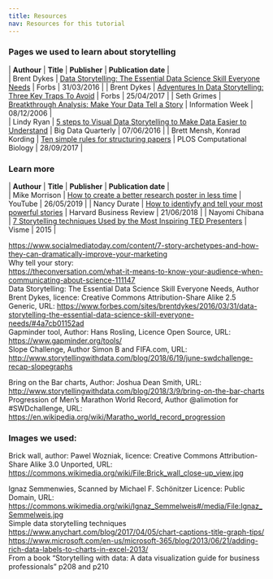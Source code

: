 ```yaml
---
title: Resources
nav: Resources for this tutorial
---
```

   
### Pages we used to learn about storytelling

| **Authour** |   **Title**   | **Publisher**  |  **Publication date**  |  
| Brent Dykes | [Data Storytelling: The Essential Data Science Skill Everyone Needs](https://www.forbes.com/sites/brentdykes/2016/03/31/data-storytelling-the-essential-data-science-skill-everyone-needs/#5564188952ad) | Forbs | 31/03/2016 |
| Brent Dykes | [Adventures In Data Storytelling: Three Key Traps To Avoid](https://www.forbes.com/sites/brentdykes/2017/04/25/adventures-in-data-storytelling-three-key-traps-to-avoid/#7ac575783234) | Forbs | 25/04/2017 |
| Seth Grimes | [Breatkthrough Analysis: Make Your Data Tell a Story](http://www.informationweek.com/software/information-management/breakthrough-analysis-make-your-data-tell-a-story/d/d-id/1049675?) | Information Week | 08/12/2006 |  
| Lindy Ryan | [5 steps to Visual Data Storytelling to Make Data Easier to Understand](http://www.dbta.com/BigDataQuarterly/Articles/5-Steps-to-Visual-Data-Storytelling-to-Make-Data-Easier-to-Understand-111512.aspx) | Big Data Quarterly | 07/06/2016 | 
| Brett Mensh, Konrad Kording | [Ten simple rules for structuring papers](http://journals.plos.org/ploscompbiol/article?id=10.1371/journal.pcbi.1005619) | PLOS Computational Biology | 28/09/2017 |  

  
### Learn more  

| **Authour** |   **Title**   | **Publisher**  |  **Publication date**  |  
| Mike Morrison | [How to create a better research poster in less time](https://www.youtube.com/watch?v=1RwJbhkCA58) | YouTube | 26/05/2019 |
| Nancy Durate | [How to identiyfy and tell your most powerful stories](https://hbr.org/2018/06/how-to-identify-and-tell-your-most-powerful-stories) | Harvard Business Review | 21/06/2018 |
| Nayomi Chibana | [7 Storytelling techniques Used by the Most Inspiring TED Presenters](https://blog.visme.co/7-storytelling-techniques-used-by-the-most-inspiring-ted-presenters/) | Visme | 2015 |

https://www.socialmediatoday.com/content/7-story-archetypes-and-how-they-can-dramatically-improve-your-marketing  
Why tell your story:  
https://theconversation.com/what-it-means-to-know-your-audience-when-communicating-about-science-111147  
Data Storytelling: The Essential Data Science Skill Everyone Needs, Author Brent Dykes, licence: Creative Commons Attribution-Share Alike 2.5 Generic, URL: https://www.forbes.com/sites/brentdykes/2016/03/31/data-storytelling-the-essential-data-science-skill-everyone-needs/#4a7cb01152ad  
Gapminder tool, Author: Hans Rosling, Licence Open Source, URL: https://www.gapminder.org/tools/  
Slope Challenge, Author Simon B and FIFA.com, URL: http://www.storytellingwithdata.com/blog/2018/6/19/june-swdchallenge-recap-slopegraphs  

Bring on the Bar charts, Author: Joshua Dean Smith, URL: http://www.storytellingwithdata.com/blog/2018/3/9/bring-on-the-bar-charts  
Progression of Men’s Marathon World Record, Author @alimotion for #SWDchallenge, URL: https://en.wikipedia.org/wiki/Maratho_world_record_progression  

### Images we used:  
Brick wall, author: Pawel Wozniak, licence:  Creative Commons Attribution-Share Alike 3.0 Unported, URL: https://commons.wikimedia.org/wiki/File:Brick_wall_close-up_view.jpg  

Ignaz Semmenwies, Scanned by Michael F. Schönitzer Licence: Public Domain, URL: https://commons.wikimedia.org/wiki/Ignaz_Semmelweis#/media/File:Ignaz_Semmelweis.jpg  
Simple data storytelling techniques  
https://www.anychart.com/blog/2017/04/05/chart-captions-title-graph-tips/  
https://www.microsoft.com/en-us/microsoft-365/blog/2013/06/21/adding-rich-data-labels-to-charts-in-excel-2013/  
From a book “Storytelling with data: A data visualization guide for business professionals” p208 and p210  


